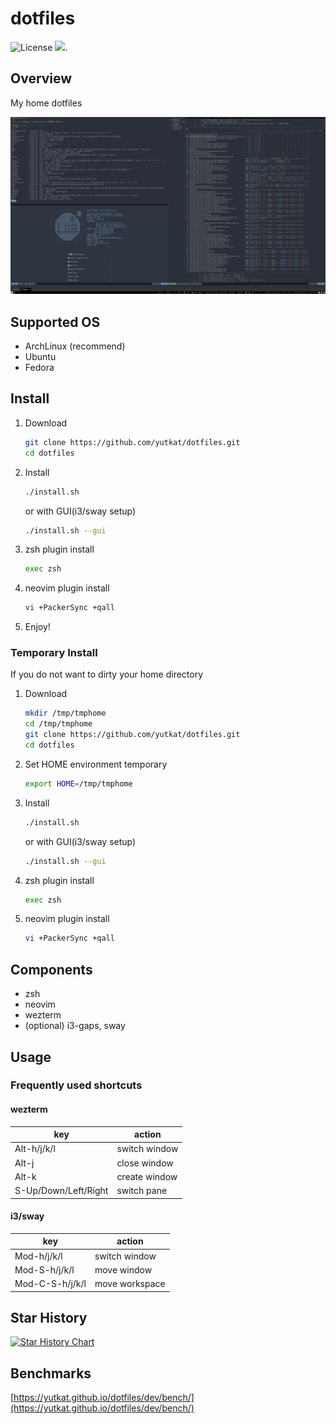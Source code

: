 # dotfiles

![License](http://img.shields.io/badge/license-MIT-blue.svg)
[![](https://tokei.rs/b1/github/yutkat/dotfiles)](https://github.com/XAMPPRocky/tokei).

## Overview

My home dotfiles

![overview](https://raw.githubusercontent.com/yutkat/img/main/dotfiles/2022-05-05_04-45.png)

## Supported OS

- ArchLinux (recommend)
- Ubuntu
- Fedora

## Install

1. Download

   ```bash
   git clone https://github.com/yutkat/dotfiles.git
   cd dotfiles
   ```

1. Install

   ```bash
   ./install.sh
   ```

   or with GUI(i3/sway setup)

   ```bash
   ./install.sh --gui
   ```

1. zsh plugin install

   ```bash
   exec zsh
   ```

1. neovim plugin install

   ```bash
   vi +PackerSync +qall
   ```

1. Enjoy!

### Temporary Install

If you do not want to dirty your home directory

1. Download

   ```bash
   mkdir /tmp/tmphome
   cd /tmp/tmphome
   git clone https://github.com/yutkat/dotfiles.git
   cd dotfiles
   ```

1. Set HOME environment temporary

   ```bash
   export HOME=/tmp/tmphome
   ```

1. Install

   ```bash
   ./install.sh
   ```

   or with GUI(i3/sway setup)

   ```bash
   ./install.sh --gui
   ```

1. zsh plugin install

   ```bash
   exec zsh
   ```

1. neovim plugin install

   ```bash
   vi +PackerSync +qall
   ```

## Components

- zsh
- neovim
- wezterm
- (optional) i3-gaps, sway

## Usage

### Frequently used shortcuts

#### wezterm

| key                  | action        |
| -------------------- | ------------- |
| Alt-h/j/k/l          | switch window |
| Alt-j                | close window  |
| Alt-k                | create window |
| S-Up/Down/Left/Right | switch pane   |

#### i3/sway

| key             | action         |
| --------------- | -------------- |
| Mod-h/j/k/l     | switch window  |
| Mod-S-h/j/k/l   | move window    |
| Mod-C-S-h/j/k/l | move workspace |

## Star History

[![Star History Chart](https://api.star-history.com/svg?repos=yutkat/dotfiles&type=Date)](https://star-history.com/#yutkat/dotfiles&Date)

## Benchmarks

[https://yutkat.github.io/dotfiles/dev/bench/](https://yutkat.github.io/dotfiles/dev/bench/)

